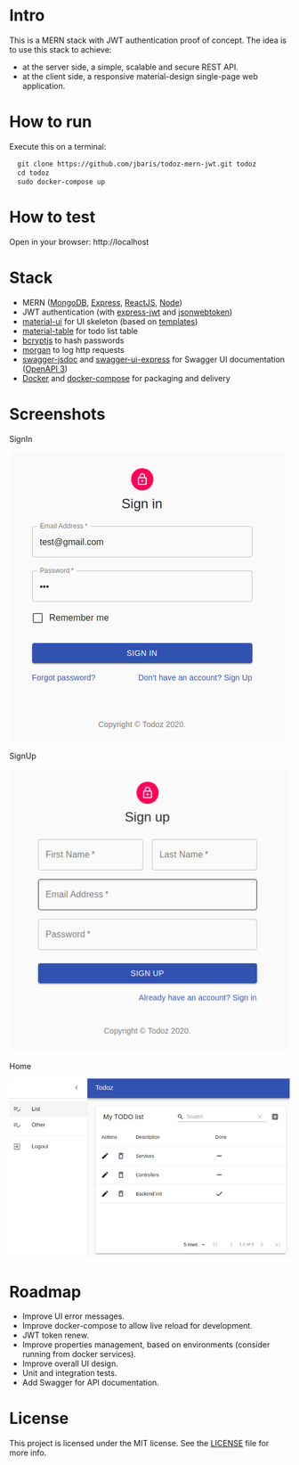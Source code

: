 # Intro
This is a MERN stack with JWT authentication proof of concept. The idea is to use this stack to achieve:
- at the server side, a simple, scalable and secure REST API.
- at the client side, a responsive material-design single-page web application.

# How to run
Execute this on a terminal:
```
  git clone https://github.com/jbaris/todoz-mern-jwt.git todoz
  cd todoz
  sudo docker-compose up
```

# How to test
Open in your browser:
http://localhost

# Stack
- MERN ([MongoDB](https://www.mongodb.com/), [Express](https://expressjs.com/), [ReactJS](https://reactjs.org/), [Node](https://nodejs.org/en/))
- JWT authentication (with [express-jwt](https://github.com/auth0/express-jwt#readme) and [jsonwebtoken](https://github.com/auth0/node-jsonwebtoken#readme))
- [material-ui](https://material-ui.com/) for UI skeleton (based on [templates](https://material-ui.com/getting-started/templates/#react-templates))
- [material-table](https://material-table.com) for todo list table
- [bcryptjs](https://github.com/dcodeIO/bcrypt.js#readme) to hash passwords
- [morgan](https://github.com/expressjs/morgan#readme) to log http requests
- [swagger-jsdoc](https://github.com/Surnet/swagger-jsdoc#swagger-jsdoc) and [swagger-ui-express](https://github.com/scottie1984/swagger-ui-express#swagger-ui-express) for Swagger UI documentation ([OpenAPI 3](https://github.com/OAI/OpenAPI-Specification/blob/master/versions/3.0.0.md))
- [Docker](https://www.docker.com/) and [docker-compose](https://docs.docker.com/compose/) for packaging and delivery

# Screenshots

SignIn

![SignIn](https://raw.githubusercontent.com/jbaris/site-images/master/todoz-mern-jwt/login.png)

SignUp

![SignUp](https://raw.githubusercontent.com/jbaris/site-images/master/todoz-mern-jwt/signup.png)

Home

![Home](https://raw.githubusercontent.com/jbaris/site-images/master/todoz-mern-jwt/todo-list.png)

# Roadmap
- Improve UI error messages.
- Improve docker-compose to allow live reload for development.
- JWT token renew.
- Improve properties management, based on environments (consider running from docker services).
- Improve overall UI design.
- Unit and integration tests.
- Add Swagger for API documentation.

# License

This project is licensed under the MIT license. See the [LICENSE](LICENSE) file for more info.
